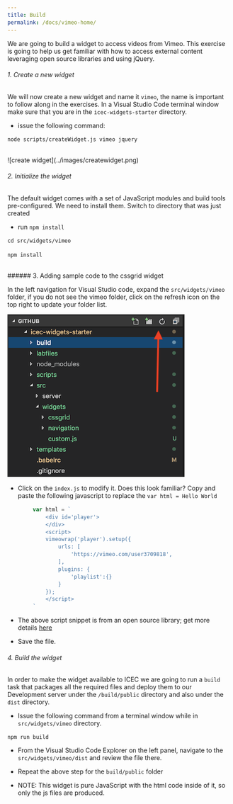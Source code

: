 ```yaml
---
title: Build
permalink: /docs/vimeo-home/
---
```


<a name="top"/>

We are going to build a widget to access videos from Vimeo.  This exercise is going to help us get familiar with how to access external content leveraging open source libraries and using jQuery.

###### 1. Create a new widget

We will now create a new widget and name it `vimeo`, the name is important to follow along in the exercises.  In a Visual Studio Code terminal window make sure that you are in the `icec-widgets-starter` directory.

- issue the following command:

```
node scripts/createWidget.js vimeo jquery
```

<br/>
![create widget](../images/createwidget.png)
<br/>

###### 2. Initialize the widget

The default widget comes with a set of JavaScript modules and build tools pre-configured.  We need to install them.  Switch to directory that was just created

- run `npm install`

```
cd src/widgets/vimeo

npm install
```
<br/>
###### 3. Adding sample code to the cssgrid widget

In the left navigation for Visual Studio code, expand the `src/widgets/vimeo` folder, if you do not see the vimeo folder, click on the refresh icon on the top right to update your folder list.

![edit cssgrid widget](../images/editcssgrid.png)

- Click on the `index.js` to modify it.  Does this look familiar?  Copy and paste the following javascript to replace the `var html = Hello World`

```javascript
        var html = `
            <div id='player'> 
            </div> 
            <script> 
            vimeowrap('player').setup({ 
                urls: [ 
                    'https://vimeo.com/user3709818', 
                ], 
                plugins: { 
                    'playlist':{} 
                } 
            }); 
            </script>
        `
```

- The above script snippet is from an open source library; get more details [here](https://wesleyluyten.com/projects/vimeo-wrap)

- Save the file.

###### 4. Build the widget

In order to make the widget available to ICEC we are going to run a `build` task that packages all the required files and deploy them to our Development server under the `/build/public` directory and also under the `dist` directory. 

- Issue the following command from a terminal window while in `src/widgets/vimeo` directory.

```
npm run build
```

- From the Visual Studio Code Explorer on the left panel, navigate to the `src/widgets/vimeo/dist` and review the file there.  

- Repeat the above step for the `build/public` folder

- NOTE: This widget is pure JavaScript with the html code inside of it, so only the js files are produced.
